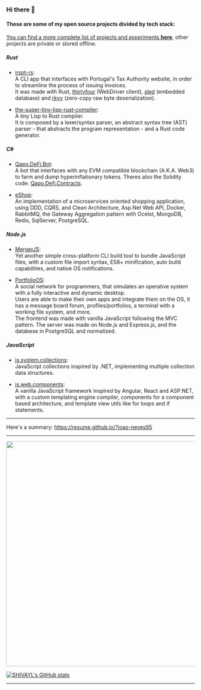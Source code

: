 ### Hi there 👋

<!--
**joao-neves95/joao-neves95** is a ✨ _special_ ✨ repository because its `README.md` (this file) appears on your GitHub profile.

Here are some ideas to get you started:

- 🔭 I’m currently working on ...
- 🌱 I’m currently learning ...
- 👯 I’m looking to collaborate on ...
- 🤔 I’m looking for help with ...
- 💬 Ask me about ...
- 📫 How to reach me: ...
- 😄 Pronouns: ...
- ⚡ Fun fact: ...
-->

#### These are some of my open source projects divided by tech stack:

[You can find a more complete list of projects and experiments <u>**here**</u>](https://github.com/joao-neves95/Exercises_Challenges_Courses), other projects are private or stored offline.

##### Rust

- [irspt-rs](https://github.com/joao-neves95/irspt-rs):\
  A CLI app that interfaces with Portugal's Tax Authority website, in order to streamline the process of issuing invoices.\
  It was made with Rust, [thirtyfour](https://github.com/stevepryde/thirtyfour) (WebDriver client),
  [sled](https://github.com/spacejam/sled) (embedded database) and [rkyv](https://github.com/rkyv/rkyv) (zero-copy raw byte deserialization).

- [the-super-tiny-lisp-rust-compiler](https://github.com/joao-neves95/Exercises_Challenges_Courses/tree/master/Rust/tut_the-super-tiny-compiler):\
  A tiny Lisp to Rust compiler.\
  It is composed by a lexer/syntax parser, an abstract syntax tree (AST) parser - that abstracts the program representation - and a Rust code generator.

##### C#

- [Qapo.DeFi.Bot](https://github.com/joao-neves95/Qapo.DeFi.Bot):\
  A bot that interfaces with any EVM compatible blockchain (A.K.A. Web3) to farm and dump hyperinflationary tokens. Theres also the Solidity code: [Qapo.Defi.Contracts](https://github.com/joao-neves95/Qapo.DeFi.Contracts).

- [eShop](https://github.com/joao-neves95/Exercises_Challenges_Courses/tree/master/CSharp/eShop/):\
  An implementation of a microservices oriented shopping application, using DDD, CQRS, and Clean Architecture, Asp.Net Web API, Docker, RabbitMQ, the Gateway Aggregation pattern with Ocelot, MongoDB, Redis, SqlServer, PostgreSQL.

##### Node.js

- [MergerJS](https://github.com/joao-neves95/merger-js):\
    Yet another simple cross-platform CLI build tool to bundle JavaScript files, with a custom file import syntax, ES8+ minification, auto build capabilities, and native OS notifications.
    
- [PortfolioOS](https://github.com/joao-neves95/portfolio-os):\
   A social network for programmers, that simulates an operative system with a fully interactive and dynamic desktop.\
   Users are able to make their own apps and integrate them on the OS, it has a message board forum, profiles/portfolios,
   a terminal with a working file system, and more.\
   The frontend was made with vanilla JavaScript following the MVC pattern.
   The server was made on Node.js and Express.js, and the databese in PostgreSQL and normalized.
    
##### JavaScript

  - [js.system.collections](https://github.com/joao-neves95/js.system.collections):\
    JavaScript collections inspired by .NET, implementing multiple collection data structures.
  
  - [js.web.components](https://github.com/joao-neves95/js.web.components):\
    A vanilla JavaScript framework inspired by Angular, React and ASP.NET, with a custom templating engine compiler, components for a component based architecture, and template view utils like for loops and if statements.

---

Here's a summary: https://resume.github.io/?joao-neves95

---

<img width="600em" src="https://github-profile-summary-cards.vercel.app/api/cards/profile-details?username=joao-neves95&theme=github_dark" />

[![SHIVAYL's GitHub stats](https://github-readme-stats.vercel.app/api?username=joao-neves95&theme=dark&show_icons=true)](https://github.com/joao-neves95)

---
